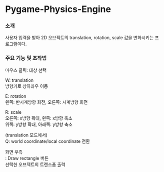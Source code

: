# Pygame-Physics-Engine

### 소개
사용자 입력을 받아 2D 오브젝트의 translation, rotation, scale 값을 변화시키는 프로그램이다.

### 주요 기능 및 조작법
마우스 클릭: 대상 선택

W: translation<br>
방향키로 상하좌우 이동

E: rotation<br>
왼쪽: 반시계방향 회전, 오른쪽: 시계방향 회전

R: scale<br>
오른쪽: x방향 확대, 왼쪽: x방향 축소<br>
위쪽: y방향 확대, 아래쪽: y방향 축소

(translation 모드에서)<br>
Q: world coordinate/local coordinate 전환

화면 우측<br>
: Draw rectangle 버튼<br>
선택한 오브젝트의 트랜스폼 출력
